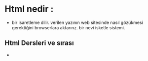 # Html nedir :

- bir isaretleme dilir. verilen yazının web sitesinde nasıl gözükmesi gerektiğini browserlara aktarırız. bir nevi isketle sistemi.

## Html Dersleri ve sırası

-
